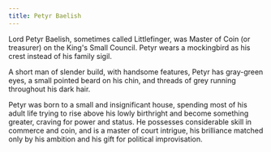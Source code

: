 ```yaml
---
title: Petyr Baelish
---
```


Lord Petyr Baelish, sometimes called Littlefinger, was Master of Coin (or treasurer) on the King's Small Council. Petyr wears a mockingbird as his crest instead of his family sigil.

A short man of slender build, with handsome features, Petyr has gray-green eyes, a small pointed beard on his chin, and threads of grey running throughout his dark hair.

Petyr was born to a small and insignificant house, spending most of his adult life trying to rise above his lowly birthright and become something greater, craving for power and status. He possesses considerable skill in commerce and coin, and is a master of court intrigue, his brilliance matched only by his ambition and his gift for political improvisation.


